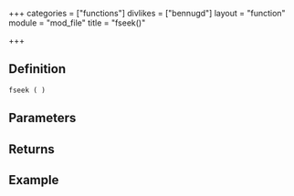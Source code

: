 +++
categories = ["functions"]
divlikes = ["bennugd"]
layout = "function"
module = "mod_file"
title = "fseek()"

+++

## Definition

    fseek ( )

## Parameters

## Returns

## Example
